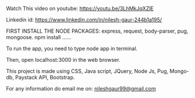 Watch This video on youtube: https://youtu.be/3LhMkJqXZlE

Linkedin id: https://www.linkedin.com/in/nilesh-gaur-244b1a195/

FIRST INSTALL THE NODE PACKAGES: express, request, body-parser, pug, mongoose.
npm install ......

To run the app, you need to type node app in terminal.

Then, open localhost:3000 in the web browser.

This project is made using CSS, Java script, JQuery, Node Js, Pug, Mongo-db, Paystack API, Bootstrap.

For any information do email me on: nileshgaur99@gmail.com
